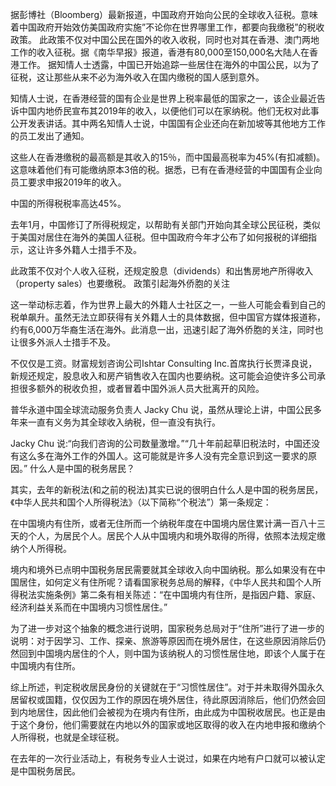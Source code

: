 据彭博社（Bloomberg）最新报道，中国政府开始向公民的全球收入征税。意味着中国政府开始效仿美国政府实施&#8221;不论你在世界哪里工作，都要向我缴税&#8221;的税收政策。 此政策不仅对中国公民在国外的收入收税，同时也对其在香港、澳门两地工作的收入征税。据《南华早报》报道，香港有80,000至150,000名大陆人在香港工作。 据知情人士透露，中国已开始追踪一些居住在海外的中国公民，以为了征税，这让那些从来不必为海外收入在国内缴税的国人感到意外。

知情人士说，在香港经营的国有企业是世界上税率最低的国家之一，该企业最近告诉中国内地侨民宣布其2019年的收入，以便他们可以在家纳税。他们无权对此事公开发表讲话。其中两名知情人士说，中国国有企业还向在新加坡等其他地方工作的员工发出了通知。

这些人在香港缴税的最高额是其收入的15％，而中国最高税率为45%(有扣减额)。这意味着他们有可能缴纳原本3倍的税。据悉，已有在香港经营的中国国有企业向员工要求申报2019年的收入。

中国的所得税税率高达45%。

去年1月，中国修订了所得税规定，以帮助有关部门开始向其全球公民征税，类似于美国对居住在海外的美国人征税。但中国政府今年才公布了如何报税的详细指示，这让许多外籍人士措手不及。

此政策不仅对个人收入征税，还规定股息（dividends）和出售房地产所得收入（property sales）也要缴税。 政策引起海外侨胞的关注

这一举动标志着，作为世界上最大的外籍人士社区之一，一些人可能会看到自己的税单飙升。虽然无法立即获得有关外籍人士的具体数据，但中国官方媒体报道称，约有6,000万华裔生活在海外。此消息一出，迅速引起了海外侨胞的关注，同时也让很多外派人士措手不及。

不仅仅是工资。财富规划咨询公司Ishtar Consulting Inc.首席执行长贾泽良说，新规还规定，股息收入和房产销售收入在国内也要纳税。这可能会迫使许多公司承担很多额外的税收负担，或者冒着中国外派人员大批离开的风险。

普华永道中国全球流动服务负责人 Jacky Chu 说，虽然从理论上讲，中国公民多年来一直有义务为其全球收入纳税，但一直没有执行。

Jacky Chu 说:“向我们咨询的公司数量激增。”“几十年前起草旧税法时，中国还没有这么多在海外工作的外国人。这可能就是许多人没有完全意识到这一要求的原因。” 什么人是中国的税务居民？

其实，去年的新税法(和之前的税法)其实已说的很明白什么人是中国的税务居民，《中华人民共和国个人所得税法》（以下简称“个税法”）第一条规定：

在中国境内有住所，或者无住所而一个纳税年度在中国境内居住累计满一百八十三天的个人，为居民个人。居民个人从中国境内和境外取得的所得，依照本法规定缴纳个人所得税。

境内和境外已点明中国税务居民需要就其全球收入向中国纳税。那么如果没有在中国居住，如何定义有住所呢？请看国家税务总局的解释，《中华人民共和国个人所得税法实施条例》第二条有相关陈述：“在中国境内有住所，是指因户籍、家庭、经济利益关系而在中国境内习惯性居住。”

为了进一步对这个抽象的概念进行说明，国家税务总局对于“住所”进行了进一步的说明：对于因学习、工作、探亲、旅游等原因而在境外居住，在这些原因消除后仍然回到中国境内居住的个人，则中国为该纳税人的习惯性居住地，即该个人属于在中国境内有住所。

综上所述，判定税收居民身份的关键就在于“习惯性居住”。对于并未取得外国永久居留权或国籍，仅仅因为工作的原因在境外居住，待此原因消除后，他们仍然会回到内地居住，因此他们会被视为在境内有住所，由此成为中国税收居民。也正是由于这个身份，他们需要就在内地以外的国家或地区取得的收入在内地申报和缴纳个人所得税，也就是全球征税。

在去年的一次行业活动上，有税务专业人士说过，如果在内地有户口就可以被认定是中国税务居民。  
